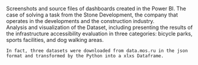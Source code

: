 Screenshots and source files of dashboards created in the Power BI. 
The case of solving a task from the Stone Development, the company that operates in the developments and the construction industry.   
Analysis and visualization of the Dataset, including presenting the results of the infrastructure accessibility evaluation in three categories: bicycle parks, sports facilities, and dog walking areas.  

    In fact, three datasets were downloaded from data.mos.ru in the json format and transformed by the Python into a xlxs Dataframe.

